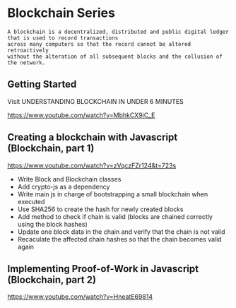 # Blockchain Series #


```
A blockchain is a decentralized, distributed and public digital ledger that is used to record transactions
across many computers so that the record cannot be altered retroactively
without the alteration of all subsequent blocks and the collusion of the network.

```

## Getting Started ##
Visit UNDERSTANDING BLOCKCHAIN IN UNDER 6 MINUTES

https://www.youtube.com/watch?v=MbhkCX9iC_E

## Creating a blockchain with Javascript (Blockchain, part 1) ##

https://www.youtube.com/watch?v=zVqczFZr124&t=723s

* Write Block and Blockchain classes
* Add crypto-js as a dependency
* Write main js in charge of bootstrapping a small blockchain when executed
* Use SHA256 to create the hash for newly created blocks
* Add method to check if chain is valid (blocks are chained correctly using the block hashes)
* Update one block data in the chain and verify that the chain is not valid
* Recaculate the affected chain hashes so that the chain becomes valid again


## Implementing Proof-of-Work in Javascript (Blockchain, part 2) ##

https://www.youtube.com/watch?v=HneatE69814




